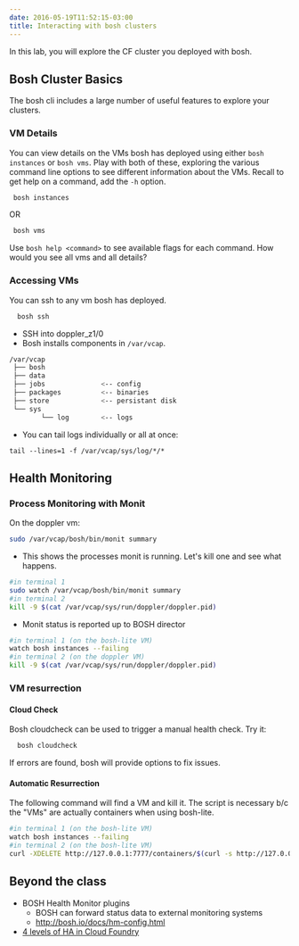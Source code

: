 ```yaml
---
date: 2016-05-19T11:52:15-03:00
title: Interacting with bosh clusters
---
```



In this lab, you will explore the CF cluster you deployed with bosh.

## Bosh Cluster Basics

The bosh cli includes a large number of useful features to explore your clusters.

### VM Details

You can view details on the VMs bosh has deployed using either `bosh instances` or `bosh vms`. Play with both of these, exploring the various command line options to see different information about the VMs. Recall to get help on a command, add the `-h` option.

```sh
 bosh instances
```

OR

```sh
 bosh vms
```

Use `bosh help <command>` to see available flags for each command. How would you see all vms and all details?

### Accessing VMs

You can ssh to any vm bosh has deployed.

```sh
  bosh ssh
```

* SSH into doppler_z1/0
* Bosh installs components in `/var/vcap`.

```bash
/var/vcap
 ├── bosh
 ├── data
 ├── jobs              <-- config
 ├── packages          <-- binaries
 ├── store             <-- persistant disk
 └── sys
        └── log        <-- logs
```
* You can tail logs individually or all at once:

```
tail --lines=1 -f /var/vcap/sys/log/*/*
```

## Health Monitoring

### Process Monitoring with Monit

On the doppler vm:

```sh
sudo /var/vcap/bosh/bin/monit summary
```

* This shows the processes monit is running.  Let's kill one and see what happens.

```bash
#in terminal 1
sudo watch /var/vcap/bosh/bin/monit summary
#in terminal 2
kill -9 $(cat /var/vcap/sys/run/doppler/doppler.pid)
```

* Monit status is reported up to BOSH director

```sh
#in terminal 1 (on the bosh-lite VM)
watch bosh instances --failing
#in terminal 2 (on the doppler VM)
kill -9 $(cat /var/vcap/sys/run/doppler/doppler.pid)
```

### VM resurrection

#### Cloud Check

Bosh cloudcheck can be used to trigger a manual health check. Try it:

```sh
  bosh cloudcheck
```

If errors are found, bosh will provide options to fix issues.

#### Automatic Resurrection

The following command will find a VM and kill it.
The script is necessary b/c the "VMs" are actually containers when using bosh-lite.

```bash
#in terminal 1 (on the bosh-lite VM)
watch bosh instances --failing
#in terminal 2 (on the bosh-lite VM)
curl -XDELETE http://127.0.0.1:7777/containers/$(curl -s http://127.0.0.1:7777/containers | jq -r '.["Handles"][4]')
```

## Beyond the class

* BOSH Health Monitor plugins
  * BOSH can forward status data to external monitoring systems
  * http://bosh.io/docs/hm-config.html
* [4 levels of HA in Cloud Foundry](http://blog.pivotal.io/pivotal-cloud-foundry/products/the-four-levels-of-ha-in-pivotal-cf)
